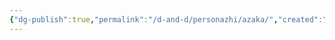 ```yaml
---
{"dg-publish":true,"permalink":"/d-and-d/personazhi/azaka/","created":"2023-12-18T12:50:16.000+04:00","updated":"2023-12-26T15:50:19.085+04:00"}
---
```


